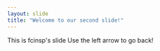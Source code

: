 ```yaml
---
layout: slide
title: "Welcome to our second slide!"
---
```

This is fcinsp's slide
Use the left arrow to go back!
